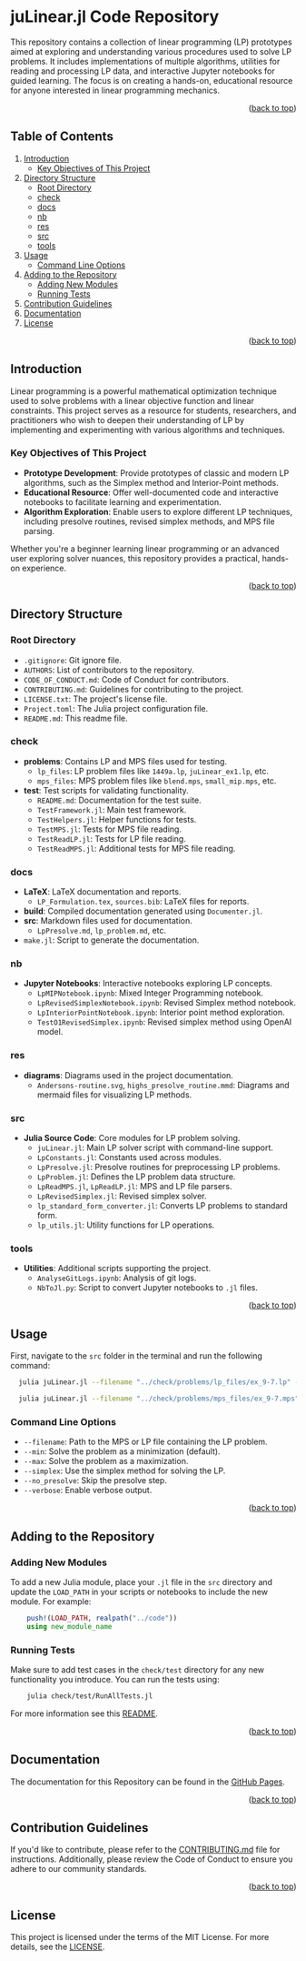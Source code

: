 <a id="readme-top"></a>
# juLinear.jl Code Repository

This repository contains a collection of linear programming (LP) prototypes aimed at exploring and understanding various procedures used to solve LP problems. It includes implementations of multiple algorithms, utilities for reading and processing LP data, and interactive Jupyter notebooks for guided learning. The focus is on creating a hands-on, educational resource for anyone interested in linear programming mechanics.


<p align="right">(<a href="#readme-top">back to top</a>)</p>

## Table of Contents
1. [Introduction](#introduction)
    - [Key Objectives of This Project](#key-objectives-of-this-project)
2. [Directory Structure](#directory-structure)
    - [Root Directory](#root-directory)
    - [check](#check)
    - [docs](#docs)
    - [nb](#nb)
    - [res](#res)
    - [src](#src)
    - [tools](#tools)
3. [Usage](#usage)
    - [Command Line Options](#command-line-options)
4. [Adding to the Repository](#adding-to-the-repository)
    - [Adding New Modules](#adding-new-modules)
    - [Running Tests](#running-tests)
5. [Contribution Guidelines](#contribution-guidelines)
6. [Documentation](#documentation)
7. [License](#license)


<p align="right">(<a href="#readme-top">back to top</a>)</p>

## Introduction

Linear programming is a powerful mathematical optimization technique used to solve problems with a linear objective function and linear constraints. This project serves as a resource for students, researchers, and practitioners who wish to deepen their understanding of LP by implementing and experimenting with various algorithms and techniques.

### Key Objectives of This Project
- **Prototype Development**: Provide prototypes of classic and modern LP algorithms, such as the Simplex method and Interior-Point methods.
- **Educational Resource**: Offer well-documented code and interactive notebooks to facilitate learning and experimentation.
- **Algorithm Exploration**: Enable users to explore different LP techniques, including presolve routines, revised simplex methods, and MPS file parsing.

Whether you're a beginner learning linear programming or an advanced user exploring solver nuances, this repository provides a practical, hands-on experience.


<p align="right">(<a href="#readme-top">back to top</a>)</p>

## Directory Structure

### Root Directory
- `.gitignore`: Git ignore file.
- `AUTHORS`: List of contributors to the repository.
- `CODE_OF_CONDUCT.md`: Code of Conduct for contributors.
- `CONTRIBUTING.md`: Guidelines for contributing to the project.
- `LICENSE.txt`: The project's license file.
- `Project.toml`: The Julia project configuration file.
- `README.md`: This readme file.

### check
- **problems**: Contains LP and MPS files used for testing.
  - `lp_files`: LP problem files like `1449a.lp`, `juLinear_ex1.lp`, etc.
  - `mps_files`: MPS problem files like `blend.mps`, `small_mip.mps`, etc.
- **test**: Test scripts for validating functionality.
  - `README.md`: Documentation for the test suite.
  - `TestFramework.jl`: Main test framework.
  - `TestHelpers.jl`: Helper functions for tests.
  - `TestMPS.jl`: Tests for MPS file reading.
  - `TestReadLP.jl`: Tests for LP file reading.
  - `TestReadMPS.jl`: Additional tests for MPS file reading.

### docs
- **LaTeX**: LaTeX documentation and reports.
  - `LP_Formulation.tex`, `sources.bib`: LaTeX files for reports.
- **build**: Compiled documentation generated using `Documenter.jl`.
- **src**: Markdown files used for documentation.
  - `LpPresolve.md`, `lp_problem.md`, etc.
- `make.jl`: Script to generate the documentation.

### nb
- **Jupyter Notebooks**: Interactive notebooks exploring LP concepts.
  - `LpMIPNotebook.ipynb`: Mixed Integer Programming notebook.
  - `LpRevisedSimplexNotebook.ipynb`: Revised Simplex method notebook.
  - `LpInteriorPointNotebook.ipynb`: Interior point method exploration.
  - `TestO1RevisedSimplex.ipynb`: Revised simplex method using OpenAI model.

### res
- **diagrams**: Diagrams used in the project documentation.
  - `Andersons-routine.svg`, `highs_presolve_routine.mmd`: Diagrams and mermaid files for visualizing LP methods.

### src
- **Julia Source Code**: Core modules for LP problem solving.
  - `juLinear.jl`: Main LP solver script with command-line support.
  - `LpConstants.jl`: Constants used across modules.
  - `LpPresolve.jl`: Presolve routines for preprocessing LP problems.
  - `LpProblem.jl`: Defines the LP problem data structure.
  - `LpReadMPS.jl`, `LpReadLP.jl`: MPS and LP file parsers.
  - `LpRevisedSimplex.jl`: Revised simplex solver.
  - `lp_standard_form_converter.jl`: Converts LP problems to standard form.
  - `lp_utils.jl`: Utility functions for LP operations.

### tools
- **Utilities**: Additional scripts supporting the project.
  - `AnalyseGitLogs.ipynb`: Analysis of git logs.
  - `NbToJl.py`: Script to convert Jupyter notebooks to `.jl` files.


<p align="right">(<a href="#readme-top">back to top</a>)</p>  

## Usage

First, navigate to the `src` folder in the terminal and run the following command:
```bash
  julia juLinear.jl --filename "../check/problems/lp_files/ex_9-7.lp" --simplex  --verbose
```
```bash
  julia juLinear.jl --filename "../check/problems/mps_files/ex_9-7.mps" --simplex  --verbose
```

### Command Line Options
- `--filename`: Path to the MPS or LP file containing the LP problem.
- `--min`: Solve the problem as a minimization (default).
- `--max`: Solve the problem as a maximization.
- `--simplex`: Use the simplex method for solving the LP.
- `--no_presolve`: Skip the presolve step.
- `--verbose`: Enable verbose output.


<p align="right">(<a href="#readme-top">back to top</a>)</p>

## Adding to the Repository

### Adding New Modules

To add a new Julia module, place your `.jl` file in the `src` directory and update the `LOAD_PATH` in your scripts or notebooks to include the new module. For example:
```julia
    push!(LOAD_PATH, realpath("../code"))
    using new_module_name
```

### Running Tests

Make sure to add test cases in the `check/test` directory for any new functionality you introduce. You can run the tests using:
```bash
    julia check/test/RunAllTests.jl
```
For more information see this [README](check/test/README.md).

<p align="right">(<a href="#readme-top">back to top</a>)</p>

## Documentation

The documentation for this Repository can be found in the [GitHub Pages](https://hard-software-au.github.io/juLinear.jl/docs/build/).

<p align="right">(<a href="#readme-top">back to top</a>)</p>

## Contribution Guidelines

If you'd like to contribute, please refer to the [CONTRIBUTING.md](CONTRIBUTING.md) file for instructions. Additionally, please review the Code of Conduct to ensure you adhere to our community standards.


<p align="right">(<a href="#readme-top">back to top</a>)</p>

## License

This project is licensed under the terms of the MIT License. For more details, see the [LICENSE](LICENSE.txt).